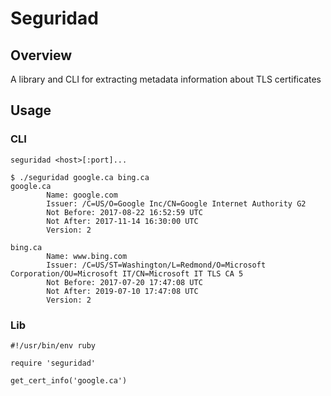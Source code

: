 # Seguridad

## Overview

A library and CLI for extracting metadata information about TLS certificates

## Usage

### CLI

```
seguridad <host>[:port]...

$ ./seguridad google.ca bing.ca
google.ca
        Name: google.com
        Issuer: /C=US/O=Google Inc/CN=Google Internet Authority G2
        Not Before: 2017-08-22 16:52:59 UTC
        Not After: 2017-11-14 16:30:00 UTC
        Version: 2

bing.ca
        Name: www.bing.com
        Issuer: /C=US/ST=Washington/L=Redmond/O=Microsoft Corporation/OU=Microsoft IT/CN=Microsoft IT TLS CA 5
        Not Before: 2017-07-20 17:47:08 UTC
        Not After: 2019-07-10 17:47:08 UTC
        Version: 2
```

### Lib

```
#!/usr/bin/env ruby

require 'seguridad'

get_cert_info('google.ca')
```
